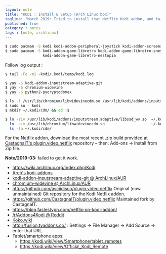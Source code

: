 ```yaml
---
layout: note
title: "KODI : Install & Setup (Arch Linux box)"
tagline: "March 2019: Tried to install that Netflix Kodi addon, and failed."
published: true
category : notes
tags : [note, archlinux]
---
```


```bash
$ sudo pacman -S kodi kodi-addon-peripheral-joystick kodi-addon-screensaver-asteroids
$ sudo pacman -S kodi-addon-game-libretro kodi-addon-game-libretro-snes9x \
                 kodi-addon-game-libretro-nestopia
```

Follow log output :

```bash
$ tail -Fq -n1 ~kodi/.kodi/temp/kodi.log
```

```bash
$ yay -S kodi-addon-inputstream-adaptive-git
$ yay -S chromium-widevine
$ yay -S python2-pycryptodomex
```

```bash
$ ls -l /usr/lib/chromium/libwidevinecdm.so /usr/lib/kodi/addons/inputstream.adaptive/libssd_wv.so
$ sudo su - kodi
$ mkdir ~/.kodi/cdm/ && cd !$
```

```bash
$ ln -siv /usr/lib/kodi/addons/inputstream.adaptive/libssd_wv.so  ~/.kodi/cdm/ &&
  ln -siv /usr/lib/chromium/libwidevinecdm.so                     ~/.kodi/cdm/ &&
  ls -la ~/.kodi/cdm/
```

For the Netflix addon, download the most recent .zip build provided at
[CastagnaIT's plugin.video.netflix](https://github.com/CastagnaIT/plugin.video.netflix)
repository &ndash; then: Add-ons -> Install from Zip file.

**Note/2019-03:** failed to get it work.

* <https://wiki.archlinux.org/index.php/Kodi>
* [Arch's kodi-addons](https://www.archlinux.org/groups/x86_64/kodi-addons/)
* [kodi-addon-inputstream-adaptive-git @ ArchLinux/AUR](https://aur.archlinux.org/packages/kodi-addon-inputstream-adaptive-git/)
* [chromium-widevine @ ArchLinux/AUR](https://aur.archlinux.org/packages/chromium-widevine/)
* <https://github.com/asciidisco/plugin.video.netflix> Original (now unmaintained) Git repository for the Kodi Netflix addon.
* <https://github.com/CastagnaIT/plugin.video.netflix> Maintained fork by CastagnaIT.
* <https://blog.fastestvpn.com/netflix-on-kodi-addon/>
* [/r/Addons4Kodi @ Reddit](https://www.reddit.com/r/Addons4Kodi/)
* [Koko.wiki](https://kodi.wiki)
* <http://fusion.tvaddons.co/> : Settings -> File Manager -> Add Source -> enter that URL.
* Tablet/smartphone apps:
    - <https://kodi.wiki/view/Smartphone/tablet_remotes>
    - <https://kodi.wiki/view/Official_Kodi_Remote>
